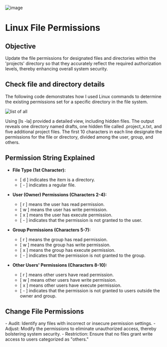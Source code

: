 ![image](https://github.com/user-attachments/assets/246b8806-e167-4536-b8ce-27ac798979de)



<h1>Linux File Permissions</h1>


<h2>Objective</h2>

Update the file permissions for designated files and directories within the 'projects' directory so that they accurately reflect the required authorization levels, thereby enhancing overall system security.
<p>
  
</p>

<h2>Check file and directory details</h2>
The following code demonstrates how I used Linux commands to determine the existing permissions set for a specific directory in the file system. 
<p>
  
</p>

![list of all](https://github.com/user-attachments/assets/fe42665a-59b6-40d7-85ca-5da6b7602aef)


Using [ls -la]  provided a detailed view, including hidden files. The output reveals one directory named drafts, one hidden file called .project_x.txt, and five additional project files. The first 10 characters in each line designate the permissions for the file or directory, divided among the user, group, and others.

<h2>Permission String Explained</h2>

  - <b>File Type (1st Character):</b>
    - [ d ] indicates the item is a directory.
    - [ - ] indicates a regular file.

  - <b>User (Owner) Permissions (Characters 2-4):</b>
    - [ r ] means the user has read permission.
    - [ w ] means the user has write permission.
    - [ x ] means the user has execute permission.
    - [ - ] indicates that the permission is not granted to the user.

  - <b>Group Permissions (Characters 5-7):</b>
    - [ r ] means the group has read permission.
    - [ w ] means the group has write permission.
    - [ x ] means the group has execute permission.
    - [ - ] indicates that the permission is not granted to the group.

  - <b>Other Users' Permissions (Characters 8-10):</b>
    - [ r ] means other users have read permission.
    - [ w ] means other users have write permission.
    - [ x ] means other users have execute permission.
    - [ - ] indicates that the permission is not granted to users outside the owner and group.

  <h2>Change File Permissions</h2>
    - Audit: Identify any files with incorrect or insecure permission settings.
    - Adjust: Modify the permissions to eliminate unauthorized access, thereby bolstering system security.
    - Restriction: Ensure that no files grant write access to users categorized as "others."


